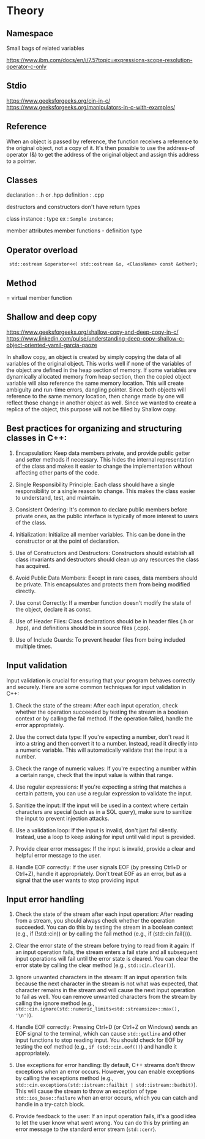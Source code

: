 
# Theory

## Namespace

Small bags of related variables

https://www.ibm.com/docs/en/i/7.5?topic=expressions-scope-resolution-operator-c-only

## Stdio

https://www.geeksforgeeks.org/cin-in-c/
https://www.geeksforgeeks.org/manipulators-in-c-with-examples/


## Reference

When an object is passed by reference, the function receives a reference to the original object, not a copy of it.
It's then possible to use the address-of operator (&) to get the address of the original object and assign this address to a pointer.


## Classes

declaration : .h or .hpp
definition : .cpp

destructors and constructors don't have return types

class instance : type <name> ex : ```Sample instance;```

member attributes 
member functions
	- definition type <function>

## Operator overload

```
 std::ostream &operator<<( std::ostream &o, <ClassName> const &other);
```

## Method

 = virtual member function

## Shallow and deep copy

https://www.geeksforgeeks.org/shallow-copy-and-deep-copy-in-c/
https://www.linkedin.com/pulse/understanding-deep-copy-shallow-c-object-oriented-yamil-garcia-qaoze

In shallow copy, an object is created by simply copying the data of all variables of the original object. This works well if none of the variables of the object are defined in the heap section of memory.
If some variables are dynamically allocated memory from heap section, then the copied object variable will also reference the same memory location.
This will create ambiguity and run-time errors, dangling pointer. Since both objects will reference to the same memory location, then change made by one will reflect those change in another object as well.
Since we wanted to create a replica of the object, this purpose will not be filled by Shallow copy. 



## Best practices for organizing and structuring classes in C++:

1. Encapsulation: Keep data members private, and provide public getter and setter methods if necessary. This hides the internal representation of the class and makes it easier to change the implementation without affecting other parts of the code.

2. Single Responsibility Principle: Each class should have a single responsibility or a single reason to change. This makes the class easier to understand, test, and maintain.

3. Consistent Ordering: It's common to declare public members before private ones, as the public interface is typically of more interest to users of the class.

4. Initialization: Initialize all member variables. This can be done in the constructor or at the point of declaration.

5. Use of Constructors and Destructors: Constructors should establish all class invariants and destructors should clean up any resources the class has acquired.

6. Avoid Public Data Members: Except in rare cases, data members should be private. This encapsulates and protects them from being modified directly.

7. Use const Correctly: If a member function doesn't modify the state of the object, declare it as const.

8. Use of Header Files: Class declarations should be in header files (.h or .hpp), and definitions should be in source files (.cpp).

9. Use of Include Guards: To prevent header files from being included multiple times.


## Input validation

Input validation is crucial for ensuring that your program behaves correctly and securely. Here are some common techniques for input validation in C++:

1. Check the state of the stream: After each input operation, check whether the operation succeeded by testing the stream in a boolean context or by calling the fail method. If the operation failed, handle the error appropriately.

2. Use the correct data type: If you're expecting a number, don't read it into a string and then convert it to a number. Instead, read it directly into a numeric variable. This will automatically validate that the input is a number.

3. Check the range of numeric values: If you're expecting a number within a certain range, check that the input value is within that range.

4. Use regular expressions: If you're expecting a string that matches a certain pattern, you can use a regular expression to validate the input.

5. Sanitize the input: If the input will be used in a context where certain characters are special (such as in a SQL query), make sure to sanitize the input to prevent injection attacks.

6. Use a validation loop: If the input is invalid, don't just fail silently. Instead, use a loop to keep asking for input until valid input is provided.

7. Provide clear error messages: If the input is invalid, provide a clear and helpful error message to the user.

8. Handle EOF correctly: If the user signals EOF (by pressing Ctrl+D or Ctrl+Z), handle it appropriately. Don't treat EOF as an error, but as a signal that the user wants to stop providing input

## Input error handling 

1. Check the state of the stream after each input operation: After reading from a stream, you should always check whether the operation succeeded. You can do this by testing the stream in a boolean context (e.g., if (!std::cin)) or by calling the fail method (e.g., if (std::cin.fail())).

2. Clear the error state of the stream before trying to read from it again: If an input operation fails, the stream enters a fail state and all subsequent input operations will fail until the error state is cleared. You can clear the error state by calling the clear method (e.g., `std::cin.clear()`).

3. Ignore unwanted characters in the stream: If an input operation fails because the next character in the stream is not what was expected, that character remains in the stream and will cause the next input operation to fail as well. You can remove unwanted characters from the stream by calling the ignore method (e.g., `std::cin.ignore(std::numeric_limits<std::streamsize>::max(), '\n')`).

4. Handle EOF correctly: Pressing Ctrl+D (or Ctrl+Z on Windows) sends an EOF signal to the terminal, which can cause `std::getline` and other input functions to stop reading input. You should check for EOF by testing the eof method (e.g., `if (std::cin.eof())`) and handle it appropriately.

5. Use exceptions for error handling: By default, C++ streams don't throw exceptions when an error occurs. However, you can enable exceptions by calling the exceptions method (e.g., `std::cin.exceptions(std::istream::failbit | std::istream::badbit)`). This will cause the stream to throw an exception of type `std::ios_base::failure` when an error occurs, which you can catch and handle in a try-catch block.

6. Provide feedback to the user: If an input operation fails, it's a good idea to let the user know what went wrong. You can do this by printing an error message to the standard error stream (`std::cerr`).

